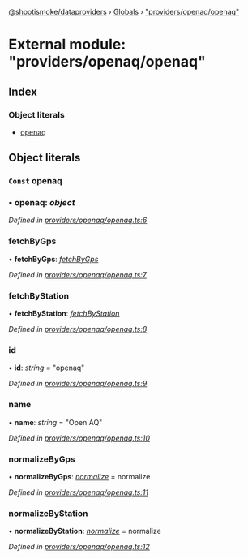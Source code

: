 [@shootismoke/dataproviders](../README.md) › [Globals](../globals.md) › ["providers/openaq/openaq"](_providers_openaq_openaq_.md)

# External module: "providers/openaq/openaq"

## Index

### Object literals

* [openaq](_providers_openaq_openaq_.md#const-openaq)

## Object literals

### `Const` openaq

### ▪ **openaq**: *object*

*Defined in [providers/openaq/openaq.ts:6](https://github.com/shootismoke/common/blob/0ff5619/packages/dataproviders/src/providers/openaq/openaq.ts#L6)*

###  fetchByGps

• **fetchByGps**: *[fetchByGps](_providers_openaq_fetchby_.md#fetchbygps)*

*Defined in [providers/openaq/openaq.ts:7](https://github.com/shootismoke/common/blob/0ff5619/packages/dataproviders/src/providers/openaq/openaq.ts#L7)*

###  fetchByStation

• **fetchByStation**: *[fetchByStation](_providers_openaq_fetchby_.md#fetchbystation)*

*Defined in [providers/openaq/openaq.ts:8](https://github.com/shootismoke/common/blob/0ff5619/packages/dataproviders/src/providers/openaq/openaq.ts#L8)*

###  id

• **id**: *string* = "openaq"

*Defined in [providers/openaq/openaq.ts:9](https://github.com/shootismoke/common/blob/0ff5619/packages/dataproviders/src/providers/openaq/openaq.ts#L9)*

###  name

• **name**: *string* = "Open AQ"

*Defined in [providers/openaq/openaq.ts:10](https://github.com/shootismoke/common/blob/0ff5619/packages/dataproviders/src/providers/openaq/openaq.ts#L10)*

###  normalizeByGps

• **normalizeByGps**: *[normalize](_providers_openaq_normalize_.md#normalize)* =  normalize

*Defined in [providers/openaq/openaq.ts:11](https://github.com/shootismoke/common/blob/0ff5619/packages/dataproviders/src/providers/openaq/openaq.ts#L11)*

###  normalizeByStation

• **normalizeByStation**: *[normalize](_providers_openaq_normalize_.md#normalize)* =  normalize

*Defined in [providers/openaq/openaq.ts:12](https://github.com/shootismoke/common/blob/0ff5619/packages/dataproviders/src/providers/openaq/openaq.ts#L12)*
